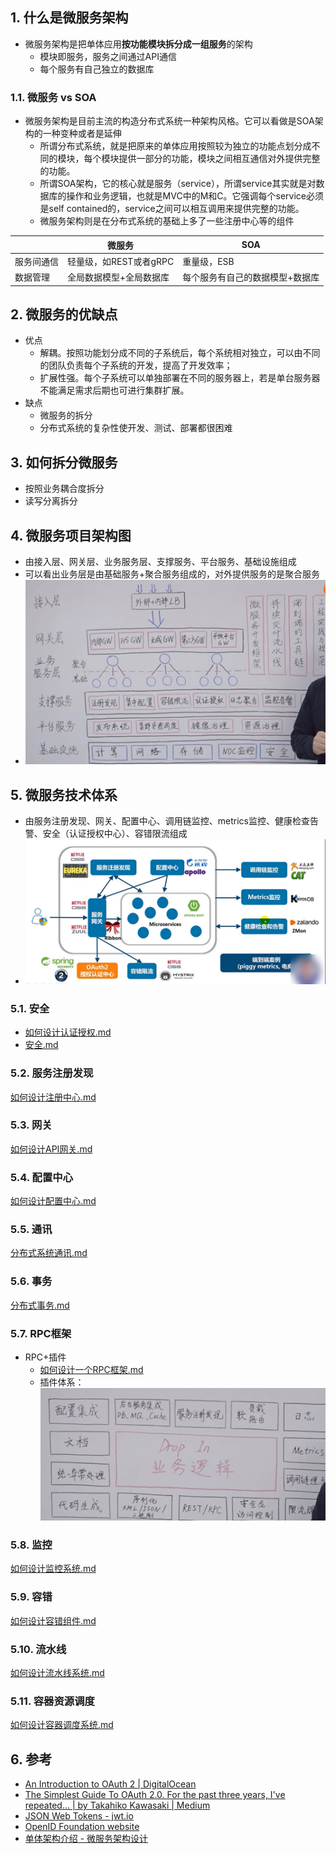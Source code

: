
## 1. 什么是微服务架构

- 微服务架构是把单体应用**按功能模块拆分成一组服务**的架构
    - 模块即服务，服务之间通过API通信
    - 每个服务有自己独立的数据库
### 1.1. 微服务 vs SOA
- 微服务架构是目前主流的构造分布式系统一种架构风格。它可以看做是SOA架构的一种变种或者是延伸
    - 所谓分布式系统，就是把原来的单体应用按照较为独立的功能点划分成不同的模块，每个模块提供一部分的功能，模块之间相互通信对外提供完整的功能。
    - 所谓SOA架构，它的核心就是服务（service），所谓service其实就是对数据库的操作和业务逻辑，也就是MVC中的M和C。它强调每个service必须是self contained的，service之间可以相互调用来提供完整的功能。
    - 微服务架构则是在分布式系统的基础上多了一些注册中心等的组件  

|           |         微服务         |              SOA              |
| --------- | --------------------- | ----------------------------- |
| 服务间通信 | 轻量级，如REST或者gRPC | 重量级，ESB                   |
| 数据管理   | 全局数据模型+全局数据库 | 每个服务有自己的数据模型+数据库 |

## 2. 微服务的优缺点
- 优点
    - 解耦。按照功能划分成不同的子系统后，每个系统相对独立，可以由不同的团队负责每个子系统的开发，提高了开发效率；
    - 扩展性强。每个子系统可以单独部署在不同的服务器上，若是单台服务器不能满足需求后期也可进行集群扩展。
- 缺点
    - 微服务的拆分
    - 分布式系统的复杂性使开发、测试、部署都很困难

## 3. 如何拆分微服务

- 按照业务耦合度拆分
- 读写分离拆分
## 4. 微服务项目架构图

- 由接入层、网关层、业务服务层、支撑服务、平台服务、基础设施组成
- 可以看出业务层是由基础服务+聚合服务组成的，对外提供服务的是聚合服务
- ![](https://raw.githubusercontent.com/TDoct/images/master/1596259089_20200620191731564_11260.png)

## 5. 微服务技术体系
- 由服务注册发现、网关、配置中心、调用链监控、metrics监控、健康检查告警、安全（认证授权中心）、容错限流组成
- ![](https://raw.githubusercontent.com/TDoct/images/master/1593938265_20200705163714778_2312.png)
### 5.1. 安全
- [如何设计认证授权.md](如何设计认证授权.md)
- [安全.md](../../../Safe/安全.md)

### 5.2. 服务注册发现
[如何设计注册中心.md](如何设计注册中心.md)

### 5.3. 网关
[如何设计API网关.md](如何设计API网关.md)

### 5.4. 配置中心
[如何设计配置中心.md](如何设计配置中心.md)
### 5.5. 通讯
[分布式系统通讯.md](../../../../System_Design/分布式系统/分布式系统通讯.md)
### 5.6. 事务
[分布式事务.md](../../../../System_Design/分布式系统/分布式事务/分布式事务.md)
### 5.7. RPC框架

- RPC+插件
    - [如何设计一个RPC框架.md](../../../../System_Design/技术组件/如何设计一个RPC框架.md)
    - 插件体系： ![](https://raw.githubusercontent.com/TDoct/images/master/1596259116_20200620192335831_23026.png)


### 5.8. 监控
[如何设计监控系统.md](如何设计监控系统.md)

### 5.9. 容错
[如何设计容错组件.md](如何设计容错组件.md)

### 5.10. 流水线
[如何设计流水线系统.md](如何设计流水线系统.md)
### 5.11. 容器资源调度
[如何设计容器调度系统.md](如何设计容器调度系统.md)



## 6. 参考
- [An Introduction to OAuth 2 \| DigitalOcean](https://www.digitalocean.com/community/tutorials/an-introduction-to-oauth-2)
- [The Simplest Guide To OAuth 2\.0\. For the past three years, I've repeated… \| by Takahiko Kawasaki \| Medium](https://medium.com/@darutk/the-simplest-guide-to-oauth-2-0-8c71bd9a15bb)
- [JSON Web Tokens \- jwt\.io](https://jwt.io/)
- [OpenID Foundation website](https://openid.net/)
- [单体架构介绍 \- 微服务架构设计](https://gudaoxuri.gitbook.io/microservices-architecture/fu-wu-jia-gou-yan-yi/monolithic-architecture#:~:text=%E5%8D%95%E4%BD%93%E6%9E%B6%E6%9E%84%EF%BC%88Monolithic%20Architecture,%E8%AE%BE%E5%A4%87%E5%AE%9E%E7%8E%B0%E5%A4%9A%E5%AE%9E%E4%BE%8B%E8%B0%83%E7%94%A8%E3%80%82&text=%E5%9C%A8%E4%BA%92%E8%81%94%E7%BD%91%E6%97%A9%E6%9C%9F%EF%BC%8C%E8%BF%99%E7%A7%8D,%E6%97%A0%E5%8F%AF%E6%AF%94%E6%8B%9F%E7%9A%84%E4%BC%98%E5%8A%BF%E3%80%82)